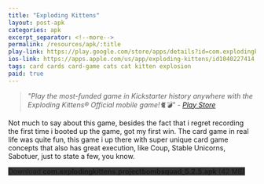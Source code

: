 ```yaml
---
title: "Exploding Kittens"
layout: post-apk
categories: apk
excerpt_separator: <!--more-->
permalink: /resources/apk/:title
play-link: https://play.google.com/store/apps/details?id=com.explodingkittens.projectbombsquad
ios-link: https://apps.apple.com/us/app/exploding-kittens/id1040227414
tags: card cards card-game cats cat kitten explosion
paid: true
---
```


> _"Play the most-funded game in Kickstarter history anywhere with the Exploding Kittens® Official mobile game!🐈💣" - <a href="https://play.google.com/store/apps/details?id=com.explodingkittens.projectbombsquad">Play Store</a>_

Not much to say about this game, besides the fact that i regret recording the first time i booted up the game, got my first win. The card game in real life was quite fun, this game i up there with super unique card game concepts that also has great execution, like Coup, Stable Unicorns, Sabotuer, just to state a few, you know.

<div class="text-center">
    <a class="btn btn-dark btn-block w-100" onclick='apk("com.explodingkittens.projectbombsquad_5.2.5.apk")' style="text-decoration: none; background-color: #333;"> Download <b>com.explodingkittens.projectbombsquad_5.2.5.apk</b> (42 MB)</a>
</div>
